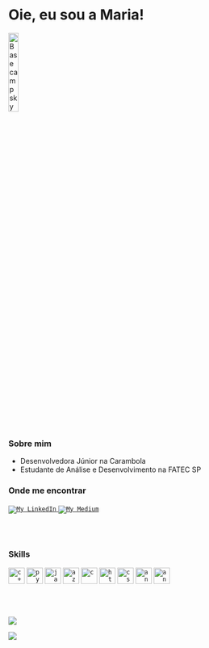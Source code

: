 

# Oie, eu sou a Maria! 
<img width="20%" src="https://tenor.com/view/coreaninha-svlucas-linda-fofa-coreaninha1801-gif-19159823.gif" alt="Basecamp sky" />
   
   

   
   ### Sobre mim

- Desenvolvedora Júnior na Carambola
- Estudante de Análise e Desenvolvimento na FATEC SP

### Onde me encontrar

<a href="https://www.linkedin.com/in/maria-victor/">
  <code><img alt="My LinkedIn" src="https://img.shields.io/badge/LinkedIn-0077B5?style=for-the-badge&logo=linkedin&logoColor=white" /></code>
</a>

<a href="https://medium.com/@maria.victor320/">
  <code><img alt="My Medium" src="https://img.shields.io/badge/Medium-12100E?style=for-the-badge&logo=medium&logoColor=white" /></code>
</a>

<br/><br/>

### Skills


<code><img height="32" src="https://img.shields.io/badge/C%23-239120?style=for-the-badge&logo=c-sharp&logoColor=white" alt="c++"/></code>
<code><img height="32" src="https://img.shields.io/badge/Python-14354C?style=for-the-badge&logo=python&logoColor=white" alt="python"/></code>
<code><img height="32" src="https://img.shields.io/badge/Java-ED8B00?style=for-the-badge&logo=java&logoColor=white" alt="java"/></code>
<code><img height="32" src="https://img.shields.io/badge/Microsoft_Azure-0089D6?style=for-the-badge&logo=microsoft-azure&logoColor=white" alt="azure"/></code>
<code><img height="32" src="https://img.shields.io/badge/C-00599C?style=for-the-badge&logo=c&logoColor=white" alt="c"/></code>
<code><img height="32" src="https://img.shields.io/badge/HTML5-E34F26?style=for-the-badge&logo=html5&logoColor=white" alt="html"/></code>
<code><img height="32" src="https://img.shields.io/badge/CSS3-1572B6?style=for-the-badge&logo=css3&logoColor=white" alt="css"/></code>
<code><img height="32" src="https://img.shields.io/badge/Angular-DD0031?style=for-the-badge&logo=angular&logoColor=white" alt="angular"/></code>
<code><img height="32" src="https://img.shields.io/badge/MySQL-00000F?style=for-the-badge&logo=mysql&logoColor=white" alt="angular"/></code>

<br/><br/>



<p>
  <img src="https://github-readme-stats.vercel.app/api/top-langs/?username=Maryvictor&langs_count=8&show_icons=true&theme=blue-green" />
</p>



<p>
  <img src="https://github-readme-stats.vercel.app/api?username=Maryvictor&show_icons=true&theme=blue-green" />
</p>













 
 

